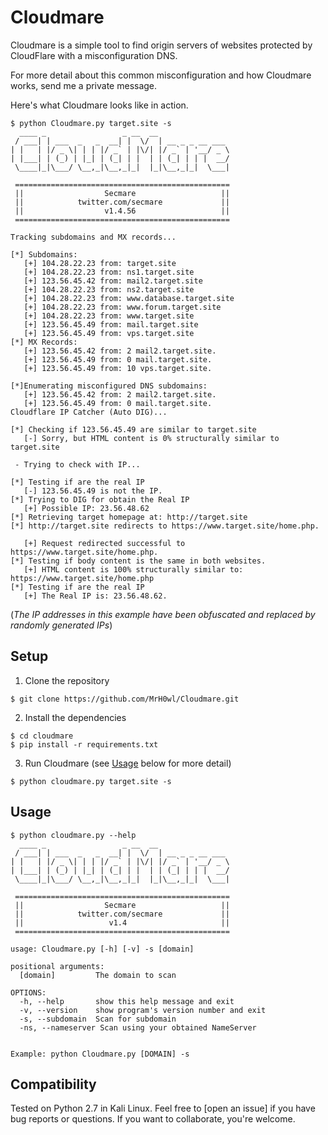 # Cloudmare

Cloudmare is a simple tool to find origin servers of websites protected by CloudFlare with a misconfiguration DNS.

For more detail about this common misconfiguration and how Cloudmare works, send me a private message.

Here's what Cloudmare looks like in action.

```
$ python Cloudmare.py target.site -s
  ____ _                 _ __  __                
 / ___| | ___  _   _  __| |  \/  | __ _ _ __ ___ 
| |   | |/ _ \| | | |/ _` | |\/| |/ _` | '__/ _ \                  
| |___| | (_) | |_| | (_| | |  | | (_| | | |  __/
 \____|_|\___/ \__,_|\__,_|_|  |_|\__,_|_|  \___|
	
 ================================================
 ||                  Secmare                   ||
 ||            twitter.com/secmare             ||
 ||                  v1.4.56                   ||
 ================================================
	
Tracking subdomains and MX records...

[*] Subdomains:
   [+] 104.28.22.23 from: target.site
   [+] 104.28.22.23 from: ns1.target.site
   [+] 123.56.45.42 from: mail2.target.site
   [+] 104.28.22.23 from: ns2.target.site
   [+] 104.28.22.23 from: www.database.target.site
   [+] 104.28.22.23 from: www.forum.target.site
   [+] 104.28.22.23 from: www.target.site
   [+] 123.56.45.49 from: mail.target.site
   [+] 123.56.45.49 from: vps.target.site
[*] MX Records:
   [+] 123.56.45.42 from: 2 mail2.target.site.
   [+] 123.56.45.49 from: 0 mail.target.site.
   [+] 123.56.45.49 from: 10 vps.target.site.

[*]Enumerating misconfigured DNS subdomains:
   [+] 123.56.45.42 from: 2 mail2.target.site.
   [+] 123.56.45.49 from: 0 mail.target.site.
Cloudflare IP Catcher (Auto DIG)...

[*] Checking if 123.56.45.49 are similar to target.site
   [-] Sorry, but HTML content is 0% structurally similar to target.site

 - Trying to check with IP... 

[*] Testing if are the real IP
   [-] 123.56.45.49 is not the IP.
[*] Trying to DIG for obtain the Real IP
   [+] Possible IP: 23.56.48.62
[*] Retrieving target homepage at: http://target.site
[*] http://target.site redirects to https://www.target.site/home.php.

   [+] Request redirected successful to https://www.target.site/home.php.
[*] Testing if body content is the same in both websites.
   [+] HTML content is 100% structurally similar to: https://www.target.site/home.php
[*] Testing if are the real IP
   [+] The Real IP is: 23.56.48.62.

```

(_The IP addresses in this example have been obfuscated and replaced by randomly generated IPs_)

## Setup

1) Clone the repository

```
$ git clone https://github.com/MrH0wl/Cloudmare.git
```

2) Install the dependencies

```
$ cd cloudmare
$ pip install -r requirements.txt
```

3) Run Cloudmare (see [Usage](#usage) below for more detail)

```
$ python cloudmare.py target.site -s
```

## Usage

```
$ python cloudmare.py --help
  ____ _                 _ __  __                
 / ___| | ___  _   _  __| |  \/  | __ _ _ __ ___ 
| |   | |/ _ \| | | |/ _` | |\/| |/ _` | '__/ _ \                  
| |___| | (_) | |_| | (_| | |  | | (_| | | |  __/
 \____|_|\___/ \__,_|\__,_|_|  |_|\__,_|_|  \___|
	
 ================================================
 ||                  Secmare                   ||
 ||            twitter.com/secmare             ||
 ||                   v1.4                     ||
 ================================================
	
usage: Cloudmare.py [-h] [-v] -s [domain]

positional arguments:
  [domain]         The domain to scan

OPTIONS:
  -h, --help       show this help message and exit
  -v, --version    show program's version number and exit
  -s, --subdomain  Scan for subdomain
  -ns, --nameserver Scan using your obtained NameServer


Example: python Cloudmare.py [DOMAIN] -s
```

## Compatibility

Tested on Python 2.7 in Kali Linux. Feel free to [open an issue] if you have bug reports or questions. If you want to collaborate, you're welcome.
